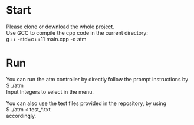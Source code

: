 # Start

Please clone or download the whole project.  
Use GCC to compile the cpp code in the current directory:  
    g++ -std=c++11 main.cpp -o atm  

# Run

You can run the atm controller by directly follow the prompt instructions by  
    $ ./atm  
Input Integers to select in the menu.  

You can also use the test files provided in the repository, by using  
    $ ./atm < test_*.txt  
accordingly.
